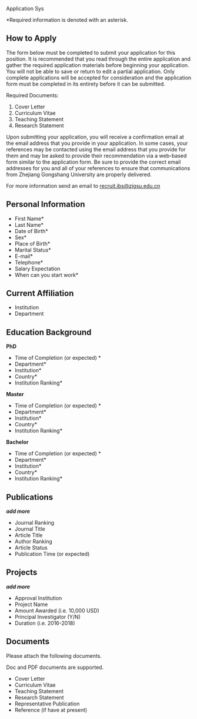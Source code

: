 Application Sys

*Required information is denoted with an asterisk.

## How to Apply

The form below must be completed to submit your application for this position. 
It is recommended that you read through the entire application and gather the required application materials before beginning your application. You will not be able to save or return to edit a partial application. Only complete applications will be accepted for consideration and the application form must be completed in its entirety before it can be submitted. 

Required Documents:

1. Cover Letter
2. Curriculum Vitae
3. Teaching Statement
4. Research Statement

Upon submitting your application, you will receive a confirmation email at the email address that you provide in your application. In some cases, your references may be contacted using the email address that you provide for them and may be asked to provide their recommendation via a web-based form similar to the application form.
Be sure to provide the correct email addresses for you and all of your references to ensure that communications from Zhejiang Gongshang University are properly delivered.
 
For more information send an email to recruit.ibs@zjgsu.edu.cn

## Personal Information
-  First Name*
-  Last Name*
-  Date of Birth*
-  Sex*
-  Place of Birth*
-  Marital Status*
-  E-mail*
-  Telephone*
-  Salary Expectation
-  When can you start work*

## Current Affiliation

-  Institution
-  Department

## Education Background

**PhD**

-  Time of Completion (or expected) *
-  Department*
-  Institution*	
-  Country*
-  Institution Ranking*

**Master**

-  Time of Completion (or expected) *
-  Department*
-  Institution*	
-  Country*
-  Institution Ranking*

**Bachelor**

-  Time of Completion (or expected) *
-  Department*
-  Institution*	
-  Country*
-  Institution Ranking*

## Publications
***add more*** 

-  Journal Ranking
-  Journal Title
-  Article Title
-  Author Ranking
-  Article Status
-  Publication Time (or expected)

## Projects
***add more*** 

-  Approval Institution
-  Project Name
-  Amount Awarded (i.e. 10,000 USD)
-  Principal Investigator (Y/N)
-  Duration (i.e. 2016-2018)

## Documents 
Please attach the following documents.

Doc and PDF documents are supported.

-  Cover Letter
-  Curriculum Vitae
-  Teaching Statement
-  Research Statement
-  Representative Publication
-  Reference (if have at present)


